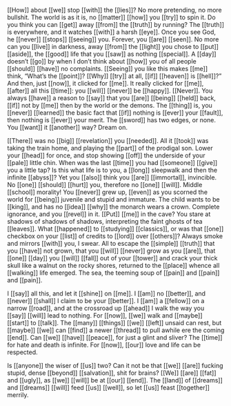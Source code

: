 [[How]] about [[we]] stop [[with]] the [[lies]]? No more pretending, no more bullshit. The world is as it is, no [[matter]] [[how]] you [[try]] to spin it. Do you think you can [[get]] away [[from]] the [[truth]] by running? The [[truth]] is everywhere, and it watches [[with]] a harsh [[eye]]. Once you see God, he [[never]] [[stops]] [[seeing]] you. Forever, you [[are]] [[seen]]. No more can you [[live]] in darkness, away [[from]] the [[light]] you chose to [[put]] [[aside]], the [[good]] life that you [[saw]] as nothing [[special]]. A [[day]] doesn’t [[go]] by when I don’t think about [[how]] you of all people [[should]] [[have]] no complaints. [[Seeing]] you like this makes [[me]] think, “What’s the [[point]]? [[Why]] [[try]] at all, [[if]] [[heaven]] is [[hell]]?” And then, just [[now]], it clicked for [[me]]. It really clicked for [[me]], [[after]] all this [[time]]: you [[will]] [[never]] be [[happy]]. [[Never]]. You always [[have]] a reason to [[say]] that you [[are]] [[being]] [[held]] back, [[if]] not by [[me]] then by the world or the demons. The [[thing]] is, you [[never]] [[learned]] the basic fact that [[if]] nothing is [[ever]] your [[fault]], then nothing is [[ever]] your merit. The [[sword]] has two edges, or none. You [[want]] it [[another]] way? Dream on.  

[[There]] was no [[big]] [[revelation]] you [[needed]]. All it [[took]] was taking the train home, and playing the [[part]] of the prodigal son. Lower your [[head]] for once, and stop showing [[off]] the underside of your [[pale]] little chin. When was the last [[time]] you had [[someone]] [[give]] you a little tap? Is this what life is to you, a [[long]] sleepwalk and then the infinite [[abyss]]? Yet you [[also]] think you [[are]] [[immortal]], invincible. No [[one]] [[should]] [[hurt]] you, therefore no [[one]] [[will]]. Middle [[school]] morality! You [[never]] grew up, [[even]] as you scorned the world for [[being]] juvenile and stupid and immature. The child wants to be [[king]], and has no [[idea]] [[why]] the monarch wears a crown. Complete ignorance, and you [[revel]] in it. [[Put]] [[me]] in the cave? You stare at shadows of shadows of shadows, interpreting the faint ghosts of tea [[leaves]]. What [[happened]] to [[studying]] [[classics]], or was that [[one]] checkbox on your [[list]] of credits to [[lord]] over [[others]]? Always smoke and mirrors [[with]] you, I swear. All to escape the [[simple]] [[truth]] that you [[have]] not grown, that you [[will]] [[never]] grow as you [[are]], that [[one]] [[day]] you [[will]] [[fall]] out of your [[tower]] and crack your thick skull like a walnut on the rocky shores, returned to the [[place]] whence all [[walking]] life emerged. The sea, the teeming soup of [[pain]] and [[pain]] and [[pain]].  

I [[say]] all this, and let it [[shine]] on [[me]]. I [[am]] no [[better]], and [[never]] [[shall]] I claim to be your [[better]]. I [[am]] a [[fellow]] on a narrow [[road]], and at the crossroad up [[ahead]] I walk the way you [[say]] [[will]] lead to nothing. For [[now]], [[we]] walk and [[maybe]] [[start]] to [[talk]]. The [[many]] [[things]] [[we]] [[left]] unsaid can rest, but [[maybe]] [[we]] can [[find]] a newer [[thread]] to pull awhile ere the coming [[end]]. Can [[we]] [[have]] [[peace]], for just a glint and sliver? The [[time]] for hate and death is infinite. For [[now]], [[our]] love and life can be respected.  

Is [[anyone]] the wiser of [[us]] two? Can it not be that [[we]] [[are]] fucking stupid, dense [[beyond]] [[salvation]], shit for brains? [[We]] [[are]] [[fat]] and [[ugly]], as [[we]] [[will]] be at [[our]] [[end]]. The [[land]] of [[dreams]] and [[dreams]] [[will]] feed [[us]] [[well]], so let [[us]] feast [[together]] merrily.